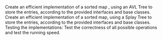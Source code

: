 Create an efficient implementation of a sorted map , using an AVL Tree to store the entries, according to the provided interfaces and base classes.
Create an efficient implementation of a sorted map, using a Splay Tree to store the entries, according to the provided interfaces and base classes.
Testing the implementations: Test the correctness of all possible operations and test the running speed.
